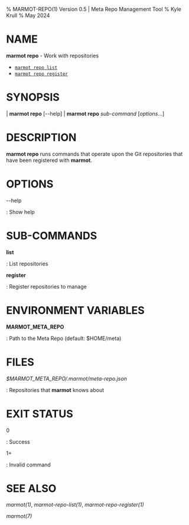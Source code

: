 % MARMOT-REPO(1) Version 0.5 | Meta Repo Management Tool
% Kyle Krull
% May 2024

# NAME

**marmot repo** - Work with repositories

- [`marmot repo list`](./repo-list.md)
- [`marmot repo register`](./repo-register.md)

# SYNOPSIS

| **marmot repo** [\-\-help]
| **marmot repo** *sub-command* [*options*...]

# DESCRIPTION

**marmot repo** runs commands that operate upon the Git repositories that have been registered with
**marmot**.

# OPTIONS

-\-help

: Show help

# SUB-COMMANDS

**list**

: List repositories

**register**

: Register repositories to manage

# ENVIRONMENT VARIABLES

**MARMOT_META_REPO**

: Path to the Meta Repo (default: $HOME/meta)

# FILES

*$MARMOT_META_REPO/.marmot/meta-repo.json*

: Repositories that **marmot** knows about

# EXIT STATUS

0

: Success

1+

: Invalid command

# SEE ALSO

*marmot(1)*, *marmot-repo-list(1)*, *marmot-repo-register(1)*

*marmot(7)*

